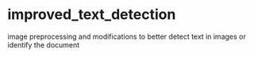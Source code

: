 # improved_text_detection
image preprocessing and modifications to better detect text in images or identify the document 
